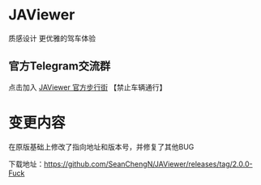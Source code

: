 # JAViewer
质感设计 更优雅的驾车体验
## 官方Telegram交流群
点击加入 [JAViewer 官方步行街](https://t.me/joinchat/Bp7eL0ehwp4WI-GxWxitQg) 【禁止车辆通行】
# 变更内容
在原版基础上修改了指向地址和版本号，并修复了其他BUG

下载地址：https://github.com/SeanChengN/JAViewer/releases/tag/2.0.0-Fuck
